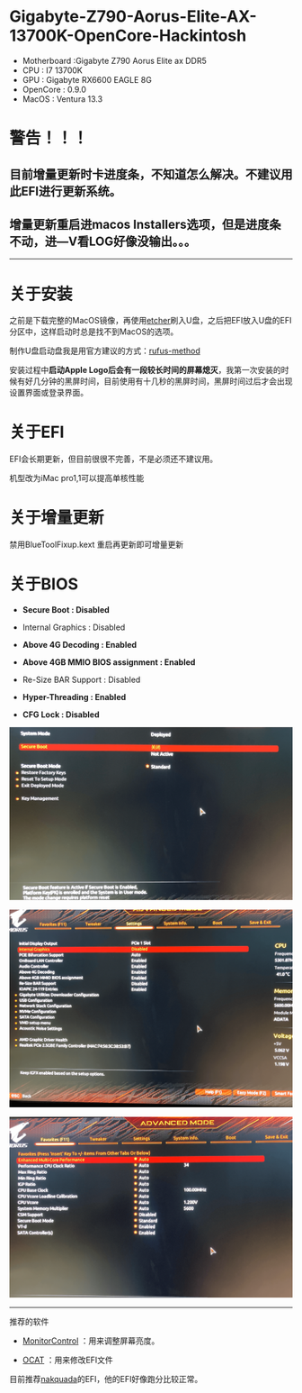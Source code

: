 # Gigabyte-Z790-Aorus-Elite-AX-13700K-OpenCore-Hackintosh

- Motherboard :Gigabyte Z790 Aorus Elite ax DDR5
- CPU : I7 13700K
- GPU : Gigabyte RX6600 EAGLE 8G
- OpenCore : 0.9.0
- MacOS : Ventura 13.3

# 警告！！！

## 目前增量更新时卡进度条，不知道怎么解决。不建议用此EFI进行更新系统。

## 增量更新重启进macos Installers选项，但是进度条不动，进—V看LOG好像没输出。。。

---


# 关于安装

之前是下载完整的MacOS镜像，再使用[etcher](https://github.com/balena-io/etcher)刷入U盘，之后把EFI放入U盘的EFI分区中，这样启动时总是找不到MacOS的选项。

制作U盘启动盘我是用官方建议的方式：[rufus-method](https://dortania.github.io/OpenCore-Install-Guide/installer-guide/windows-install.html#rufus-method)

安装过程中**启动Apple Logo后会有一段较长时间的屏幕熄灭**，我第一次安装的时候有好几分钟的黑屏时间，目前使用有十几秒的黑屏时间，黑屏时间过后才会出现设置界面或登录界面。

# 关于EFI

EFI会长期更新，但目前很很不完善，不是必须还不建议用。

机型改为iMac pro1,1可以提高单核性能

# 关于增量更新

禁用BlueToolFixup.kext 重启再更新即可增量更新

# 关于BIOS

- **Secure Boot : Disabled**

- Internal Graphics : Disabled

- **Above 4G Decoding : Enabled**

- **Above 4GB MMIO BIOS assignment : Enabled**

- Re-Size BAR Support : Disabled

- **Hyper-Threading : Enabled**

- **CFG Lock : Disabled**

![image info](./1.png)

![image info](./2.png)

![image info](./3.png)



---

推荐的软件

- [MonitorControl](https://github.com/MonitorControl/MonitorControl) ：用来调整屏幕亮度。

- [OCAT](https://github.com/ic005k/OCAuxiliaryTools/releases) ：用来修改EFI文件

目前推荐[nakquada](https://github.com/nakquada/Z790-Hackintosh)的EFI，他的EFI好像跑分比较正常。
